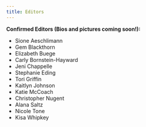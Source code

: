 ```yaml
---
title: Editors
---
```


**Confirmed Editors (Bios and pictures coming soon!):**
* Sione Aeschlimann
* Gem Blackthorn
* Elizabeth Buege
* Carly Bornstein-Hayward
* Jeni Chappelle
* Stephanie Eding
* Tori Griffin
* Kaitlyn Johnson
* Katie McCoach
* Christopher Nugent
* Alana Saltz
* Nicole Tone
* Kisa Whipkey
